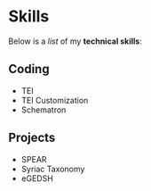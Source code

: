 # Skills

Below is a _list_ of my **technical skills**:
## Coding
- TEI
- TEI Customization
- Schematron

## Projects
- SPEAR
- Syriac Taxonomy
- eGEDSH
